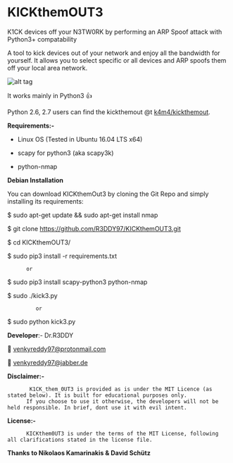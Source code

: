 # KICKthemOUT3

K1CK  devices off your N3TW0RK by performing an ARP Spoof attack with Python3+ compatability



A tool to kick devices out of your network and enjoy all the bandwidth for yourself. It allows you to select specific or all devices and ARP spoofs them off your local area network.


![alt tag](https://cloud.githubusercontent.com/assets/13858661/24928497/3d759850-1f20-11e7-8703-00a704fd269d.png)

It works mainly in Python3 :+1:





Python 2.6, 2.7 users can find the kickthemout @t [k4m4/kickthemout](https://nikolaskama.me/kickthemoutproject/).




**Requirements:-**

- Linux OS (Tested in Ubuntu 16.04 LTS x64)

- scapy for python3 (aka scapy3k)

- python-nmap


**Debian Installation**

You can download KICKthemOut3 by cloning the Git Repo and simply installing its requirements:


$ sudo apt-get update && sudo apt-get install nmap


$ git clone https://github.com/R3DDY97/KICKthemOUT3.git


$ cd KICKthemOUT3/


$ sudo pip3 install -r requirements.txt

          or
             
$ sudo pip3 install scapy-python3   python-nmap


$ sudo   ./kick3.py

     		 or
      
$ sudo python kick3.py



  **Developer**:- Dr.R3DDY  
  
:e-mail: venkyreddy97@protonmail.com

:email: venkyreddy97@jabber.de


   **Disclaimer:-**

           K1CK_them_0UT3 is provided as is under the MIT Licence (as stated below). It is built for educational purposes only.
          If you choose to use it otherwise, the developers will not be held responsible. In brief, dont use it with evil intent.
    

 **License:-**

          KICKthem0UT3 is under the terms of the MIT License, following all clarifications stated in the license file.


**Thanks to Nikolaos Kamarinakis & David Schütz**
